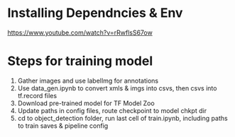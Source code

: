 # Installing Dependncies & Env
https://www.youtube.com/watch?v=rRwflsS67ow
# Steps for training model
1. Gather images and use labelImg for annotations
2. Use data_gen.ipynb to convert xmls & imgs into csvs, then csvs into tf.record files
3. Download pre-trained model for TF Model Zoo
4. Update paths in config files, route checkpoint to model chkpt dir
5. cd to object_detection folder, run last cell of train.ipynb, including paths to train saves & pipeline config
